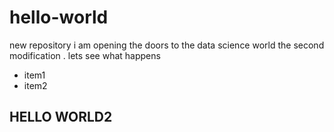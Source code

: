 # hello-world
new repository
i am opening the doors to the data science world
the second modification
. lets see what happens
* item1
* item2
## HELLO WORLD2
